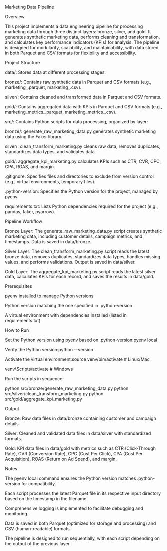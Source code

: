 Marketing Data Pipeline

Overview

This project implements a data engineering pipeline for processing marketing data through three distinct layers: bronze, silver, and gold. It generates synthetic marketing data, performs cleaning and transformation, and calculates key performance indicators (KPIs) for analysis. The pipeline is designed for modularity, scalability, and maintainability, with data stored in both Parquet and CSV formats for flexibility and accessibility.

Project Structure

data/: Stores data at different processing stages:

bronze/: Contains raw synthetic data in Parquet and CSV formats (e.g., marketing_<timestamp>.parquet, marketing_<timestamp>.csv).

silver/: Contains cleaned and transformed data in Parquet and CSV formats.

gold/: Contains aggregated data with KPIs in Parquet and CSV formats (e.g., marketing_metrics_<timestamp>.parquet, marketing_metrics_<timestamp>.csv).


src/: Contains Python scripts for data processing, organized by layer:

bronze/: generate_raw_marketing_data.py generates synthetic marketing data using the Faker library.

silver/: clean_transform_marketing.py cleans raw data, removes duplicates, standardizes data types, and validates data.

gold/: aggregate_kpi_marketing.py calculates KPIs such as CTR, CVR, CPC, CPA, ROAS, and margin.


.gitignore: Specifies files and directories to exclude from version control (e.g., virtual environments, temporary files).

.python-version: Specifies the Python version for the project, managed by pyenv.

requirements.txt: Lists Python dependencies required for the project (e.g., pandas, faker, pyarrow).

Pipeline Workflow

Bronze Layer: The generate_raw_marketing_data.py script creates synthetic marketing data, including customer details, campaign metrics, and timestamps. Data is saved in data/bronze.

Silver Layer: The clean_transform_marketing.py script reads the latest bronze data, removes duplicates, standardizes data types, handles missing values, and performs validations. Output is saved in data/silver.

Gold Layer: The aggregate_kpi_marketing.py script reads the latest silver data, calculates KPIs for each record, and saves the results in data/gold.

Prerequisites

pyenv installed to manage Python versions

Python version matching the one specified in .python-version

A virtual environment with dependencies installed (listed in requirements.txt)

How to Run

Set the Python version using pyenv based on .python-version:pyenv local


Verify the Python version:python --version


Activate the virtual environment:source venv/bin/activate  # Linux/Mac

venv\Scripts\activate     # Windows


Run the scripts in sequence:

python src/bronze/generate_raw_marketing_data.py
python src/silver/clean_transform_marketing.py
python src/gold/aggregate_kpi_marketing.py



Output

Bronze: Raw data files in data/bronze containing customer and campaign details.

Silver: Cleaned and validated data files in data/silver with standardized formats.

Gold: KPI data files in data/gold with metrics such as CTR (Click-Through Rate), CVR (Conversion Rate), CPC (Cost Per Click), CPA (Cost Per Acquisition), ROAS (Return on Ad Spend), and margin.

Notes

The pyenv local command ensures the Python version matches .python-version for compatibility.

Each script processes the latest Parquet file in its respective input directory based on the timestamp in the filename.

Comprehensive logging is implemented to facilitate debugging and monitoring.

Data is saved in both Parquet (optimized for storage and processing) and CSV (human-readable) formats.

The pipeline is designed to run sequentially, with each script depending on the output of the previous layer.
